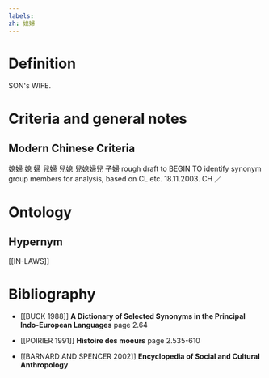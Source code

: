 ```yaml
---
labels: 
zh: 媳婦
---
```


# Definition
SON's WIFE.
# Criteria and general notes
## Modern Chinese Criteria
媳婦
媳
婦
兒婦
兒媳
兒媳婦兒
子婦
rough draft to BEGIN TO identify synonym group members for analysis, based on CL etc. 18.11.2003. CH ／
# Ontology

## Hypernym
[[IN-LAWS]]
# Bibliography
- [[BUCK 1988]]
**A Dictionary of Selected Synonyms in the Principal Indo-European Languages** page 2.64

- [[POIRIER 1991]]
**Histoire des moeurs** page 2.535-610

- [[BARNARD AND SPENCER 2002]]
**Encyclopedia of Social and Cultural Anthropology** 
